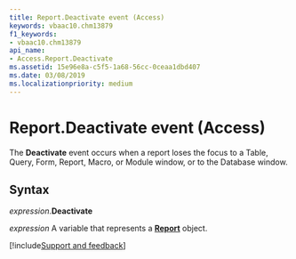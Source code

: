 ```yaml
---
title: Report.Deactivate event (Access)
keywords: vbaac10.chm13879
f1_keywords:
- vbaac10.chm13879
api_name:
- Access.Report.Deactivate
ms.assetid: 15e96e8a-c5f5-1a68-56cc-0ceaa1dbd407
ms.date: 03/08/2019
ms.localizationpriority: medium
---
```



# Report.Deactivate event (Access)

The **Deactivate** event occurs when a report loses the focus to a Table, Query, Form, Report, Macro, or Module window, or to the Database window.


## Syntax

_expression_.**Deactivate**

_expression_ A variable that represents a **[Report](Access.Report.md)** object.




[!include[Support and feedback](~/includes/feedback-boilerplate.md)]